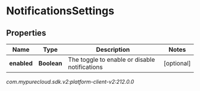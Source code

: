 # NotificationsSettings


## Properties

| Name | Type | Description | Notes |
| ------------ | ------------- | ------------- | ------------- |
| **enabled** | **Boolean** | The toggle to enable or disable notifications |  [optional] |




_com.mypurecloud.sdk.v2:platform-client-v2:212.0.0_
